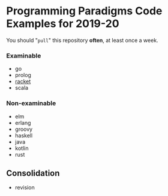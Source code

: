 # Programming Paradigms Code Examples for 2019-20

You should "`pull`" this repository **often**, at least once a week.

### Examinable

* go
* prolog
* [racket](https://racket-lang.org/)
* scala

### Non-examinable

* elm
* erlang
* groovy
* haskell
* java
* kotlin
* rust

## Consolidation

* revision
